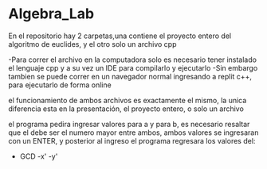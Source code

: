 # Algebra_Lab

En el repositorio hay 2 carpetas,una contiene el proyecto entero del algoritmo de euclides, y el otro solo un archivo cpp


-Para correr el archivo en la computadora solo es necesario tener instalado el lenguaje cpp y a su vez un IDE para compilarlo y ejecutarlo
-Sin embargo tambien se puede correr en un navegador normal ingresando a replit c++, para ejecutarlo de forma online


el funcionamiento de ambos archivos es exactamente el mismo, la unica diferencia esta en la presentación, el proyecto entero, o solo un archivo


el programa pedira ingresar valores para a y para b, es necesario resaltar que el  debe ser el numero mayor entre ambos, ambos valores se ingresaran con un ENTER, y posterior al ingreso el programa regresara los valores del:
  - GCD
  -x'
  -y'
